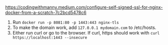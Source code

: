 https://codingwithmanny.medium.com/configure-self-signed-ssl-for-nginx-docker-from-a-scratch-7c2bcd5478c6

1. Run `docker run -p 8081:80 -p 1443:443 nginx-tls`
2. To make the domain work, add `127.0.0.1 mydomain.com` to /etc/hosts.
3. Either run curl or go to the browser. If curl, https should work with `curl https://localhost:1443 --insecure`